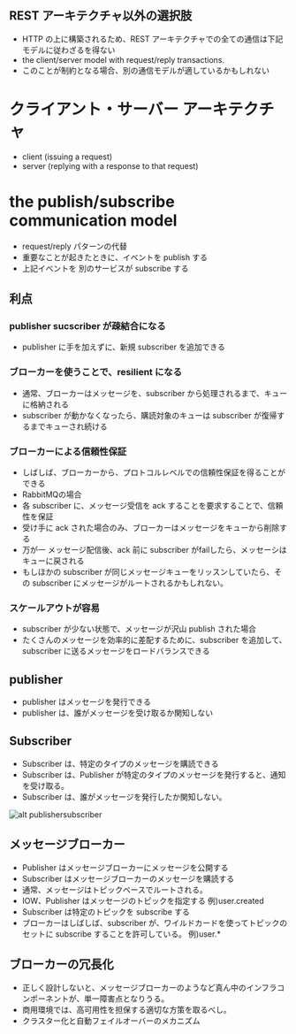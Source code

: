 ## REST アーキテクチャ以外の選択肢
* HTTP の上に構築されるため、REST アーキテクチャでの全ての通信は下記モデルに従わざるを得ない
* the client/server model with request/reply transactions.
* このことが制約となる場合、別の通信モデルが適しているかもしれない

# クライアント・サーバー アーキテクチャ
* client (issuing a request)
* server (replying with a response to that request)

# the publish/subscribe communication model
* request/reply パターンの代替
* 重要なことが起きたときに、イベントを publish する
* 上記イベントを 別のサービスが subscribe する

## 利点
### publisher sucscriber が疎結合になる
* publisher に手を加えずに、新規 subscriber を追加できる

### ブローカーを使うことで、resilient になる
* 通常、ブローカーはメッセージを、subscriber から処理されるまで、キューに格納される
* subscriber が動かなくなったら、購読対象のキューは subscriber が復帰するまでキューされ続ける

### ブローカーによる信頼性保証
* しばしば、ブローカーから、プロトコルレベルでの信頼性保証を得ることができる
* RabbitMQの場合
* 各 subscriber に、メッセージ受信を ack することを要求することで、信頼性を保証
* 受け手に ack された場合のみ、ブローカーはメッセージをキューから削除する
* 万が一 メッセージ配信後、ack 前に subscriber がfailしたら、メッセーシはキューに戻される
* もしほかの subscriber が同じメッセージキューをリッスンしていたら、その subscriber にメッセージがルートされるかもしれない。

### スケールアウトが容易
* subscriber が少ない状態で、メッセージが沢山 publish された場合
* たくさんのメッセージを効率的に差配するために、subscriber を追加して、subscriber に送るメッセージをロードバランスできる

## publisher
* publisher はメッセージを発行できる
* publisher は、誰がメッセージを受け取るか関知しない

## Subscriber
* Subscriber は、特定のタイプのメッセージを購読できる
* Subscriber は、Publisher が特定のタイプのメッセージを発行すると、通知を受け取る。
* Subscriber は、誰がメッセージを発行したか関知しない。

![alt publishersubscriber](/Users/yasuakishibata/Google_Drive/Referenced_by_markdown/screenshotslkdjfa;sdjf.png)

## メッセージブローカー
* Publisher はメッセージブローカーにメッセージを公開する
* Subscriber はメッセージブローカーのメッセージを購読する
* 通常、メッセージはトピックベースでルートされる。
* IOW、Publisher はメッセージのトピックを指定する 例)user.created
* Subscriber は特定のトピックを subscribe する
* ブローカーはしばしば、subscriber が、ワイルドカードを使ってトピックのセットに subscribe することを許可している。 例)user.*

## ブローカーの冗長化
* 正しく設計しないと、メッセージブローカーのようなど真ん中のインフラコンポーネントが、単一障害点となりうる。
* 商用環境では、高可用性を担保する適切な方策を取るべし。
* クラスター化と自動フェイルオーバーのメカニズム
